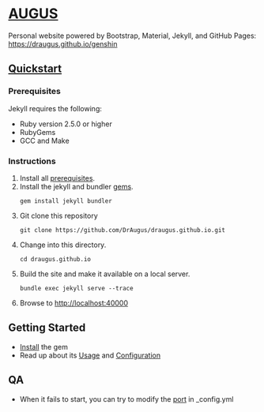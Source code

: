 # [AUGUS](https://draugus.github.io/genshin)

Personal website powered by Bootstrap, Material, Jekyll, and GitHub Pages: https://draugus.github.io/genshin

## [Quickstart](https://jekyllrb.com/docs/)

### Prerequisites

Jekyll requires the following:

- Ruby version 2.5.0 or higher
- RubyGems
- GCC and Make

### Instructions

1. Install all [prerequisites](https://jekyllrb.com/docs/installation/).
2. Install the jekyll and bundler [gems](https://jekyllrb.com/docs/ruby-101/#gems).
   ```shell
   gem install jekyll bundler
   ```
3. Git clone this repository
   ```shell
   git clone https://github.com/DrAugus/draugus.github.io.git
   ```
4. Change into this directory.
   ```shell
   cd draugus.github.io
   ```
5. Build the site and make it available on a local server.
   ```shell
   bundle exec jekyll serve --trace
   ```
6. Browse to [http://localhost:40000](http://localhost:40000)

## Getting Started

- [Install](https://jekyllrb.com/docs/installation/) the gem
- Read up about its [Usage](https://jekyllrb.com/docs/usage/)
  and [Configuration](https://jekyllrb.com/docs/configuration/)

## QA

- When it fails to start, you can try to modify the [port](./_config.yml) in _config.yml 


